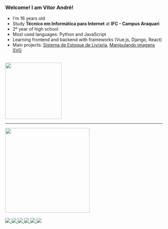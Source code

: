 ### Welcome! I am Vitor André!

- I'm 16 years old
- Study <strong>Técnico em Informática para Internet</strong> at <strong>IFC - Campus Araquari</strong>
- 2º year of high school
- Most used languages: Python and JavaScript
- Learning frontend and backend with frameworks (Vue.js, Django, React)
- Main projects: [Sistema de Estoque de Livraria](https://github.com/VitorAndreSilva/livraria), [Manipulando imagens SVG](https://github.com/VitorAndreSilva/svgIntegrador)

<br>
<div>
  <a href="https://github.com/VitorAndreSilva">
  <!--<img height="180em" src="https://github-readme-stats.vercel.app/api?username=VitorAndreSilva&show_icons=true&theme=dark"/>-->
  <img height="180em" src="https://github-readme-stats.vercel.app/api/top-langs/?username=VitorAndreSilva&layout=compact&theme=dark"/>
  <hr>
  <img height="270em" src="https://github-readme-activity-graph.vercel.app/graph?username=VitorAndreSilva&theme=github-dark"/>
</div>
<br>
<div>
  <img src="https://img.shields.io/badge/Python-3776AB?style=for-the-badge&logo=python&logoColor=white"/>
  <img src="https://img.shields.io/badge/JavaScript-F7DF1E?style=for-the-badge&logo=javascript&logoColor=black"/>
  <img src="https://img.shields.io/badge/Typescript-4FC08D?style=for-the-badge&logo=typescript&logoColor=white"/>
  <img src="https://img.shields.io/badge/Django-092E20?style=for-the-badge&logo=django&logoColor=white"/>
  <img src="https://img.shields.io/badge/Vue.js-4FC08D?style=for-the-badge&logo=vue.js&logoColor=white"/>
  <img src="https://img.shields.io/badge/React-4FC08D?style=for-the-badge&logo=react&logoColor=white"/>
</div>
